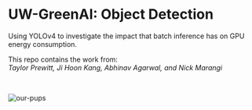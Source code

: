 
# UW-GreenAI: Object Detection 

Using YOLOv4 to investigate the impact that batch inference has on GPU energy consumption.    

This repo contains the work from:
<br>
*Taylor Prewitt, Ji Hoon Kang, Abhinav Agarwal, and Nick Marangi*
<br>

<br>

![our-pups](https://user-images.githubusercontent.com/80305894/131532789-1d43f36f-4422-45c4-8388-020be8d31acd.png)


